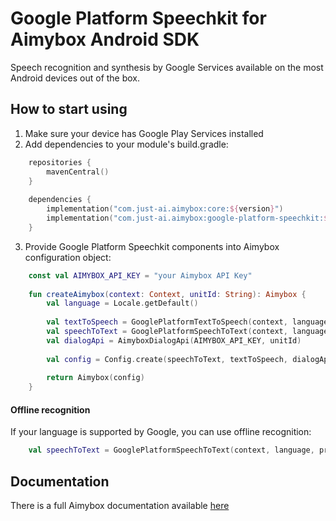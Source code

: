 # Google Platform Speechkit for Aimybox Android SDK

Speech recognition and synthesis by Google Services available on the most Android devices out of the box.

## How to start using

1. Make sure your device has Google Play Services installed
2. Add dependencies to your module's build.gradle:
```kotlin
    repositories {
        mavenCentral()
    }
    
    dependencies {
        implementation("com.just-ai.aimybox:core:${version}")
        implementation("com.just-ai.aimybox:google-platform-speechkit:${version}")
    }
```
3. Provide Google Platform Speechkit components into Aimybox configuration object:
```kotlin
    const val AIMYBOX_API_KEY = "your Aimybox API Key"
    
    fun createAimybox(context: Context, unitId: String): Aimybox {
        val language = Locale.getDefault()
    
        val textToSpeech = GooglePlatformTextToSpeech(context, language)
        val speechToText = GooglePlatformSpeechToText(context, language)
        val dialogApi = AimyboxDialogApi(AIMYBOX_API_KEY, unitId)
        
        val config = Config.create(speechToText, textToSpeech, dialogApi)
    
        return Aimybox(config)
    }
```

#### Offline recognition
If your language is supported by Google, you can use offline recognition:
```kotlin
    val speechToText = GooglePlatformSpeechToText(context, language, preferOffline = true)
```

## Documentation

There is a full Aimybox documentation available [here](https://help.aimybox.com)
